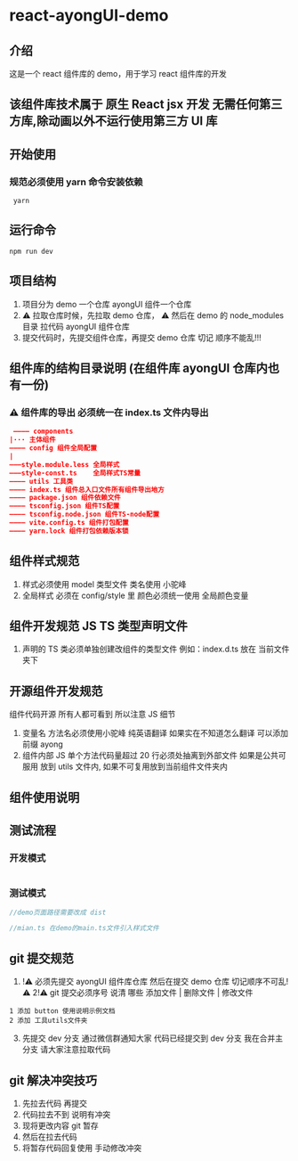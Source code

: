 # react-ayongUI-demo

## 介绍

这是一个 react 组件库的 demo，用于学习 react 组件库的开发

## 该组件库技术属于 原生 React jsx 开发 无需任何第三方库,除动画以外不运行使用第三方 UI 库

## 开始使用

### 规范必须使用 yarn 命令安装依赖

```
 yarn
```

## 运行命令

```
npm run dev
```

## 项目结构

1. 项目分为 demo 一个仓库 ayongUI 组件一个仓库
2. ⚠️ 拉取仓库时候，先拉取 demo 仓库， ⚠️ 然后在 demo 的 node_modules 目录 拉代码 ayongUI 组件仓库
3. 提交代码时，先提交组件仓库，再提交 demo 仓库 切记 顺序不能乱!!!

## 组件库的结构目录说明 (在组件库 ayongUI 仓库内也有一份)

### ⚠️ 组件库的导出 必须统一在 index.ts 文件内导出

```json
 ———— components
|··· 主体组件
———— config 组件全局配置
|
———style.module.less 全局样式
———style-const.ts    全局样式TS常量
———— utils 工具类
———— index.ts 组件总入口文件所有组件导出地方
———— package.json 组件依赖文件
———— tsconfig.json 组件TS配置
———— tsconfig.node.json 组件TS-node配置
———— vite.config.ts 组件打包配置
———— yarn.lock 组件打包依赖版本锁
```

## 组件样式规范

1. 样式必须使用 model 类型文件 类名使用 小驼峰
2. 全局样式 必须在 config/style 里 颜色必须统一使用 全局颜色变量

## 组件开发规范 JS TS 类型声明文件

1. 声明的 TS 类必须单独创建改组件的类型文件 例如：index.d.ts 放在 当前文件夹下

## 开源组件开发规范

组件代码开源 所有人都可看到 所以注意 JS 细节

1. 变量名 方法名必须使用小驼峰 纯英语翻译 如果实在不知道怎么翻译 可以添加前缀 ayong
2. 组件内部 JS 单个方法代码量超过 20 行必须处抽离到外部文件 如果是公共可服用 放到 utils 文件内, 如果不可复用放到当前组件文件夹内

## 组件使用说明

## 测试流程

### 开发模式

```js

```

### 测试模式

```js
//demo页面路径需要改成 dist
```

```ts
//mian.ts 在demo的main.ts文件引入样式文件
```

## git 提交规范

1. !⚠️ 必须先提交 ayongUI 组件库仓库 然后在提交 demo 仓库 切记顺序不可乱!⚠️
   2!⚠️ git 提交必须序号 说清 哪些 添加文件 | 删除文件 | 修改文件

```MD
1 添加 button 使用说明示例文档
2 添加 工具utils文件夹

```

3. 先提交 dev 分支 通过微信群通知大家 代码已经提交到 dev 分支 我在合并主分支 请大家注意拉取代码

## git 解决冲突技巧

1. 先拉去代码 再提交
2. 代码拉去不到 说明有冲突
3. 现将更改内容 git 暂存
4. 然后在拉去代码
5. 将暂存代码回复使用 手动修改冲突
